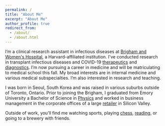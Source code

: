 ```yaml
---
permalink: /
title: "About Me"
excerpt: "About Me"
author_profile: true
redirect_from: 
  - /about/
  - /about.html
---
```


I’m a clinical research assistant in infectious diseases at [Brigham and Women's Hospital](https://www.brighamandwomens.org/research/departments/infectious-disease/research), a Harvard-affiliated institution. I've conducted research in transplant infectious diseases and COVID-19 [therapeutics](https://www.wcvb.com/article/boston-researchers-significant-paxlovid-benefit-covid-19-vaccinated-patients/42220461) and [diagnostics](https://testboston.org/). I’m now pursuing a career in medicine and will be matriculating to medical school this fall. My broad interests are in internal medicine and various medical subspecialties. I’m also interested in research and teaching. 

I was born in Seoul, South Korea and was raised in various suburbs outside of Toronto, Ontario. Prior to joining the Brigham, I graduated from Emory University a Bachelor of Science in [Physics](https://physics.emory.edu/home/index.html) and worked in business management in the corporate offices of a large [retailer](https://corporate.walmart.com/) in Silicon Valley. 

Outside of work, you’ll find me watching sports, playing [chess](https://andykimj.com/chess/), [reading](https://andykimj.com/reading/), or going to a brewery with friends. 
